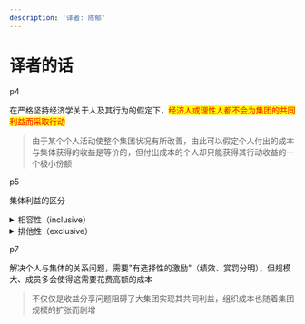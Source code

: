 ```yaml
---
description: '译者: 陈郁'
---
```


# 译者的话

p4

在严格坚持经济学关于人及其行为的假定下，<mark style="color:red;">经济人或理性人都不会为集团的共同利益而采取行动</mark>

> 由于某个个人活动使整个集团状况有所改善，由此可以假定个人付出的成本与集体获得的收益是等价的，但付出成本的个人却只能获得其行动收益的一个极小份额

p5

集体利益的区分

<details>

<summary>相容性（inclusive）</summary>

同一行业中的公司在向政府寻求更低的税额时，利益是相容的（一损俱损，一荣俱荣）



博弈论：正和博弈

</details>

<details>

<summary>排他性（exclusive）</summary>

同一行业中的公司通过限制产出而追求更高的价格时是排他的



博弈论：零和博弈

</details>

p7

解决个人与集体的关系问题，需要"有选择性的激励"（绩效、赏罚分明），但规模大、成员多会使得这需要花费高额的成本

> 不仅仅是收益分享问题阻碍了大集团实现其共同利益，组织成本也随着集团规模的扩张而剧增
